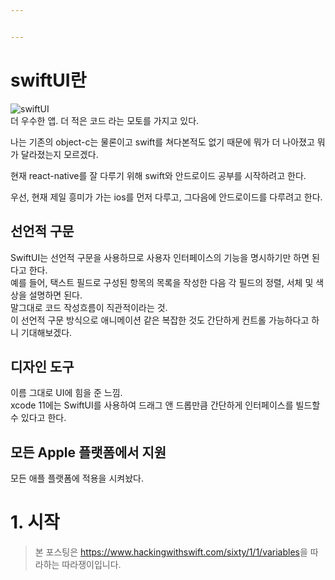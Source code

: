 ```yaml
---


---
```


<h1 id="swiftui란">swiftUI란</h1>
<p><img src="https://developer.apple.com/assets/elements/icons/swiftui/swiftui-96x96_2x.png" alt="swiftUI"><br>
더 우수한 앱. 더 적은 코드 라는 모토를 가지고 있다.</p>
<p>나는 기존의 object-c는 물론이고 swift를 쳐다본적도 없기 때문에 뭐가 더 나아졌고 뭐가 달라졌는지 모르겠다.</p>
<p>현재 react-native를 잘 다루기 위해 swift와 안드로이드 공부를 시작하려고 한다.</p>
<p>우선, 현재 제일 흥미가 가는 ios를 먼저 다루고, 그다음에 안드로이드를 다루려고 한다.</p>
<h2 id="선언적-구문">선언적 구문</h2>
<p>SwiftUI는 선언적 구문을 사용하므로 사용자 인터페이스의 기능을 명시하기만 하면 된다고 한다.<br>
예를 들어, 택스트 필드로 구성된 항목의 목록을 작성한 다음 각 필드의 정렬, 서체 및 색상을 설명하면 된다.<br>
말그대로 코드 작성흐름이 직관적이라는 것.<br>
이 선언적 구문 방식으로 애니메이션 같은 복잡한 것도 간단하게 컨트롤 가능하다고 하니 기대해보겠다.</p>
<h2 id="디자인-도구">디자인 도구</h2>
<p>이름 그대로 UI에 힘을 준 느낌.<br>
xcode 11에는 SwiftUI를 사용하여 드래그 앤 드롭만큼 간단하게 인터페이스를 빌드할 수 있다고 한다.</p>
<h2 id="모든-apple-플랫폼에서-지원">모든 Apple 플랫폼에서 지원</h2>
<p>모든 애플 플랫폼에 적용을 시켜놨다.</p>
<h1 id="시작">1. 시작</h1>
<blockquote>
<p>본 포스팅은 <a href="https://www.hackingwithswift.com/sixty/1/1/variables">https://www.hackingwithswift.com/sixty/1/1/variables</a>을 따라하는 따라쟁이입니다.</p>
</blockquote>

